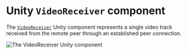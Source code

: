 # Unity `VideoReceiver` component

The [`VideoReceiver`](xref:Microsoft.MixedReality.WebRTC.Unity.VideoReceiver) Unity component represents a single video track received from the remote peer through an established peer connection.

![The VideoReceiver Unity component](unity-remotevideosource.png)
